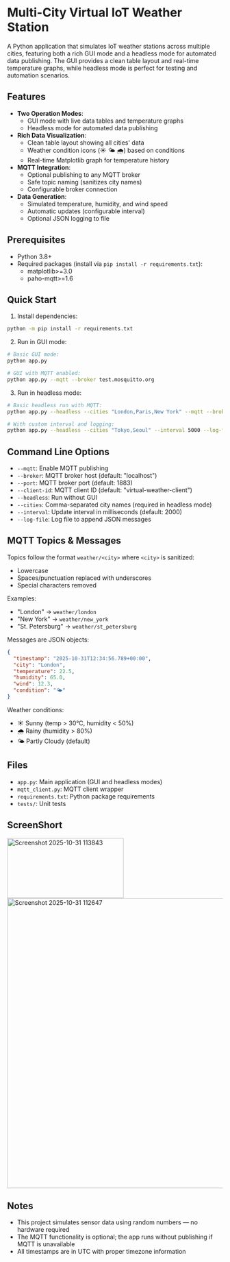 # Multi-City Virtual IoT Weather Station

A Python application that simulates IoT weather stations across multiple cities, featuring both a rich GUI mode and a headless mode for automated data publishing. The GUI provides a clean table layout and real-time temperature graphs, while headless mode is perfect for testing and automation scenarios.

## Features

- **Two Operation Modes**:
  - GUI mode with live data tables and temperature graphs
  - Headless mode for automated data publishing
- **Rich Data Visualization**:
  - Clean table layout showing all cities' data
  - Weather condition icons (☀️ 🌤️ 🌧️) based on conditions
  - Real-time Matplotlib graph for temperature history
- **MQTT Integration**:
  - Optional publishing to any MQTT broker
  - Safe topic naming (sanitizes city names)
  - Configurable broker connection
- **Data Generation**:
  - Simulated temperature, humidity, and wind speed
  - Automatic updates (configurable interval)
  - Optional JSON logging to file

## Prerequisites

- Python 3.8+
- Required packages (install via `pip install -r requirements.txt`):
  - matplotlib>=3.0
  - paho-mqtt>=1.6

## Quick Start

1. Install dependencies:
```bash
python -m pip install -r requirements.txt
```

2. Run in GUI mode:
```bash
# Basic GUI mode:
python app.py

# GUI with MQTT enabled:
python app.py --mqtt --broker test.mosquitto.org
```

3. Run in headless mode:
```bash
# Basic headless run with MQTT:
python app.py --headless --cities "London,Paris,New York" --mqtt --broker test.mosquitto.org

# With custom interval and logging:
python app.py --headless --cities "Tokyo,Seoul" --interval 5000 --log-file weather.jsonl
```

## Command Line Options

- `--mqtt`: Enable MQTT publishing
- `--broker`: MQTT broker host (default: "localhost")
- `--port`: MQTT broker port (default: 1883)
- `--client-id`: MQTT client ID (default: "virtual-weather-client")
- `--headless`: Run without GUI
- `--cities`: Comma-separated city names (required in headless mode)
- `--interval`: Update interval in milliseconds (default: 2000)
- `--log-file`: Log file to append JSON messages

## MQTT Topics & Messages

Topics follow the format `weather/<city>` where `<city>` is sanitized:
- Lowercase
- Spaces/punctuation replaced with underscores
- Special characters removed

Examples:
- "London" → `weather/london`
- "New York" → `weather/new_york`
- "St. Petersburg" → `weather/st_petersburg`

Messages are JSON objects:
```json
{
  "timestamp": "2025-10-31T12:34:56.789+00:00",
  "city": "London",
  "temperature": 22.5,
  "humidity": 65.0,
  "wind": 12.3,
  "condition": "🌤️"
}
```

Weather conditions:
- ☀️ Sunny (temp > 30°C, humidity < 50%)
- 🌧️ Rainy (humidity > 80%)
- 🌤️ Partly Cloudy (default)

## Files

- `app.py`: Main application (GUI and headless modes)
- `mqtt_client.py`: MQTT client wrapper
- `requirements.txt`: Python package requirements
- `tests/`: Unit tests
## ScreenShort 
<img width="272" height="140" alt="Screenshot 2025-10-31 113843" src="https://github.com/user-attachments/assets/2631e844-681e-4acf-b10b-540a2c825246" />
<img width="1017" height="677" alt="Screenshot 2025-10-31 112647" src="https://github.com/user-attachments/assets/fff71db3-9385-4d11-bd2e-3614e0ddabca" />



## Notes

- This project simulates sensor data using random numbers — no hardware required
- The MQTT functionality is optional; the app runs without publishing if MQTT is unavailable
- All timestamps are in UTC with proper timezone information

